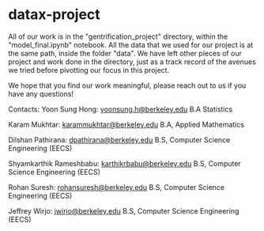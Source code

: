 # datax-project


All of our work is in the "gentrification_project" directory, within the "model_final.ipynb" notebook. 
All the data that we used for our project is at the same path, inside the folder "data". We have left other pieces 
of our project and work done in the directory, just as a track record of the avenues we tried before pivotting our
focus in this project.

We hope that you find our work meaningful, please reach out to us if you have any questions!

Contacts:
  Yoon Sung Hong:
  yoonsung.h@berkeley.edu
  B.A Statistics 

  Karam Mukhtar:
  karammukhtar@berkeley.edu
  B.A, Applied Mathematics

  Dilshan Pathirana:
  dpathirana@berkeley.edu
  B.S, Computer Science Engineering (EECS)

  Shyamkarthik Rameshbabu:
  karthikrbabu@berkeley.edu
  B.S, Computer Science Engineering (EECS)

  Rohan Suresh:
  rohansuresh@berkeley.edu
  B.S, Computer Science Engineering (EECS)

  Jeffrey Wirjo:
  jwirjo@berkeley.edu
  B.S, Computer Science Engineering (EECS)



